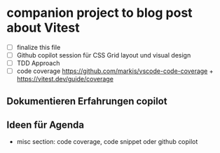 # companion project to blog post about Vitest

- [ ] finalize this file
- [ ] Github copilot session für CSS Grid layout und visual design
- [ ] TDD Approach
- [ ] code coverage https://github.com/markis/vscode-code-coverage + https://vitest.dev/guide/coverage

## Dokumentieren Erfahrungen copilot

## Ideen für Agenda
- misc section: code coverage, code snippet oder github copilot


